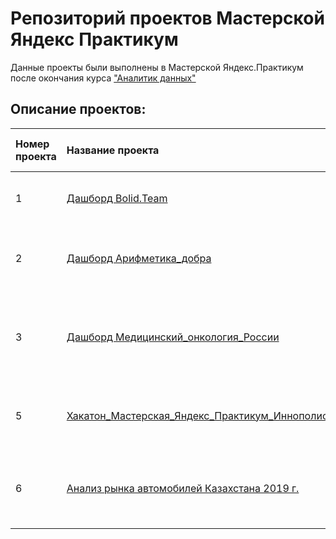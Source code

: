 # Репозиторий проектов Мастерской Яндекс Практикум

Данные проекты были выполнены в Мастерской Яндекс.Практикум после окончания курса ["Аналитик данных"](https://praktikum.yandex.ru/data-analyst/)

## Описание проектов:
| Номер проекта    | Название проекта     | Описание | Используемые библиотеки/приложения |                                                  
| :--------------- | :------------------- | :------- | :---------------------- |
| 1                | [Дашборд Bolid.Team](https://github.com/VeraNovich/Yandex.Praktikum_WorkShop/tree/main/01_Дашборд_Bolid_Team)| Создание дашборда для компании “Bolid.Team” | *Datalens* |
| 2                | [Дашборд Арифметика_добра](https://github.com/VeraNovich/Yandex.Praktikum_WorkShop/tree/main/02_Дашборд_БФ_Арифметика_добра)| Создание дашборда для компании “Арифметика добра” | *Datalens* |
| 3                | [Дашборд Медицинский_онкология_России](https://github.com/VeraNovich/Yandex.Praktikum_WorkShop/tree/main/03_Дашбор_медицинский_дашборд_онкология_России)| Создание дашборда для проекта Онкология в России “Медицинский дашборд” | *Datalens* |
| 5               | [Хакатон_Мастерская_Яндекс_Практикум_Иннополис](https://github.com/VeraNovich/Yandex.Praktikum_WorkShop/tree/main/05_Хакатон_Иннополис)| Анализ деятельности телеграм канала Иннополис| *Python, Datalens* |
| 6                | [Анализ рынка автомобилей Казахстана 2019 г.](https://github.com/VeraNovich/Yandex.Praktikum_WorkShop/tree/main/06_Auto_Kazakhstan)| Анализ рынка автомобилей Казахстана и анализ позиций ДЦ Меркур Авто | *Python* |
